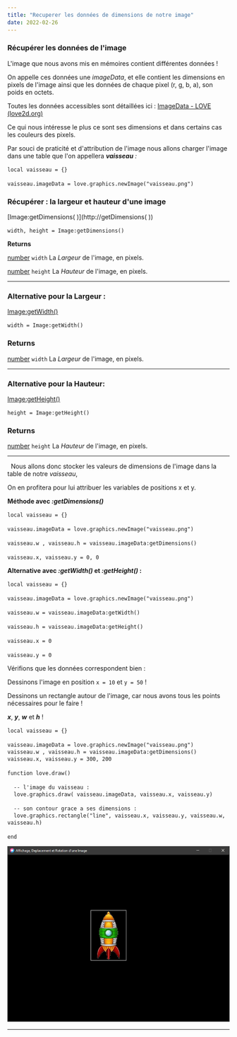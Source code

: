 ```yaml
---
title: "Recuperer les données de dimensions de notre image"
date: 2022-02-26
---
```


### Récupérer les données de l'image

L'image que nous avons mis en mémoires contient différentes données !

On appelle ces données une _imageData_, et elle contient les dimensions en pixels de l'image ainsi que les données de chaque pixel (r, g, b, a), son poids en octets.

Toutes les données accessibles sont détaillées ici : [ImageData - LOVE (love2d.org)](https://love2d.org/wiki/ImageData)  

Ce qui nous intéresse le plus ce sont ses dimensions et dans certains cas les couleurs des pixels.  

Par souci de praticité et d'attribution de l'image nous allons charger l'image dans une table que l'on appellera _**vaisseau** :_

```
local vaisseau = {}

vaisseau.imageData = love.graphics.newImage("vaisseau.png")
```

### Récupérer : la largeur et hauteur d'une image

[Image:getDimensions( )](http://getDimensions\( \))

```
width, height = Image:getDimensions()
```

**Returns**

[number](https://love2d.org/wiki/number) `width` La _Largeur_ de l'image, en pixels.

[number](https://love2d.org/wiki/number) `height` La _Hauteur_ de l'image, en pixels.

* * *

### **Alternative pour la Largeur :**

[Image:getWidth()](Image:getWidth\(\))

```
width = Image:getWidth()
```

### Returns

[number](https://love2d.org/wiki/number) `width` La _Largeur_ de l'image, en pixels.

* * *

### **Alternative pour la Hauteur:**

[Image:getHeight()](getHeight\(\))

```
height = Image:getHeight()
```

### Returns

[number](https://love2d.org/wiki/number) `height` La _Hauteur_ de l'image, en pixels.

* * *

  Nous allons donc stocker les valeurs de dimensions de l'image dans la table de notre _vaisseau_,

On en profitera pour lui attribuer les variables de positions x et y.

**Méthode avec _:getDimensions()_**

```
local vaisseau = {}

vaisseau.imageData = love.graphics.newImage("vaisseau.png")

vaisseau.w , vaisseau.h = vaisseau.imageData:getDimensions()

vaisseau.x, vaisseau.y = 0, 0

```

**Alternative avec _:getWidth()_ et _:getHeight()_ :**

```
local vaisseau = {}

vaisseau.imageData = love.graphics.newImage("vaisseau.png")

vaisseau.w = vaisseau.imageData:getWidth()

vaisseau.h = vaisseau.imageData:getHeight()

vaisseau.x = 0

vaisseau.y = 0
```

Vérifions que les données correspondent bien :

Dessinons l'image en position `x = 10` et `y = 50` !

Dessinons un rectangle autour de l'image, car nous avons tous les points nécessaires pour le faire !

_**x**_, _**y**_, _**w**_ et _**h**_ !

```
local vaisseau = {}

vaisseau.imageData = love.graphics.newImage("vaisseau.png")
vaisseau.w , vaisseau.h = vaisseau.imageData:getDimensions()
vaisseau.x, vaisseau.y = 300, 200

function love.draw()
  
  -- l'image du vaisseau :
  love.graphics.draw( vaisseau.imageData, vaisseau.x, vaisseau.y)
  
  -- son contour grace a ses dimensions :
  love.graphics.rectangle("line", vaisseau.x, vaisseau.y, vaisseau.w, vaisseau.h)
  
end
```

![](images/contour_image.png)

* * *
